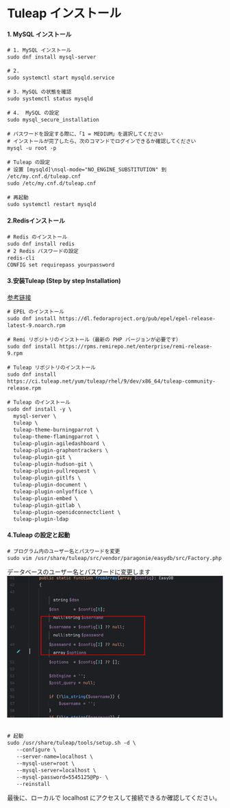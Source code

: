 Tuleap インストール
===========================

#### 1. MySQL インストール
```shell
# 1. MySQL インストール
sudo dnf install mysql-server

# 2.
sudo systemctl start mysqld.service

# 3. MySQL の状態を確認
sudo systemctl status mysqld

# 4.  MySQL の設定
sudo mysql_secure_installation

# パスワードを設定する際に、「1 = MEDIUM」を選択してください
# インストールが完了したら、次のコマンドでログインできるか確認してください
mysql -u root -p

# Tuleap の設定
# 设置 [mysqld]\nsql-mode="NO_ENGINE_SUBSTITUTION" 到 /etc/my.cnf.d/tuleap.cnf
sudo /etc/my.cnf.d/tuleap.cnf

# 再起動
sudo systemctl restart mysqld
```
#### 2.Redisインストール
```shell
# Redis のインストール
sudo dnf install redis
# 2 Redis パスワードの設定
redis-cli
CONFIG set requirepass yourpassword
```
#### 3.安装Tuleap (Step by step Installation)
[参考链接](https://docs.tuleap.org/installation-guide/step-by-step/introduction.html)
```shell
# EPEL のインストール
sudo dnf install https://dl.fedoraproject.org/pub/epel/epel-release-latest-9.noarch.rpm

# Remi リポジトリのインストール（最新の PHP バージョンが必要です）
sudo dnf install https://rpms.remirepo.net/enterprise/remi-release-9.rpm

# Tuleap リポジトリのインストール
sudo dnf install https://ci.tuleap.net/yum/tuleap/rhel/9/dev/x86_64/tuleap-community-release.rpm

# Tuleap のインストール
sudo dnf install -y \
  mysql-server \
  tuleap \
  tuleap-theme-burningparrot \
  tuleap-theme-flamingparrot \
  tuleap-plugin-agiledashboard \
  tuleap-plugin-graphontrackers \
  tuleap-plugin-git \
  tuleap-plugin-hudson-git \
  tuleap-plugin-pullrequest \
  tuleap-plugin-gitlfs \
  tuleap-plugin-document \
  tuleap-plugin-onlyoffice \
  tuleap-plugin-embed \
  tuleap-plugin-gitlab \
  tuleap-plugin-openidconnectclient \
  tuleap-plugin-ldap
```
#### 4.Tuleap の設定と起動
```shell
# プログラム内のユーザー名とパスワードを変更
sudo vim /usr/share/tuleap/src/vendor/paragonie/easydb/src/Factory.php
```
データベースのユーザー名とパスワードに変更します
![img.png](img.png)
```shell

# 起動
sudo /usr/share/tuleap/tools/setup.sh -d \
   --configure \
   --server-name=localhost \
   --mysql-user=root \
   --mysql-server=localhost \
   --mysql-password=5545125@Pp- \
   --reinstall
```
最後に、ローカルで localhost にアクセスして接続できるか確認してください。
